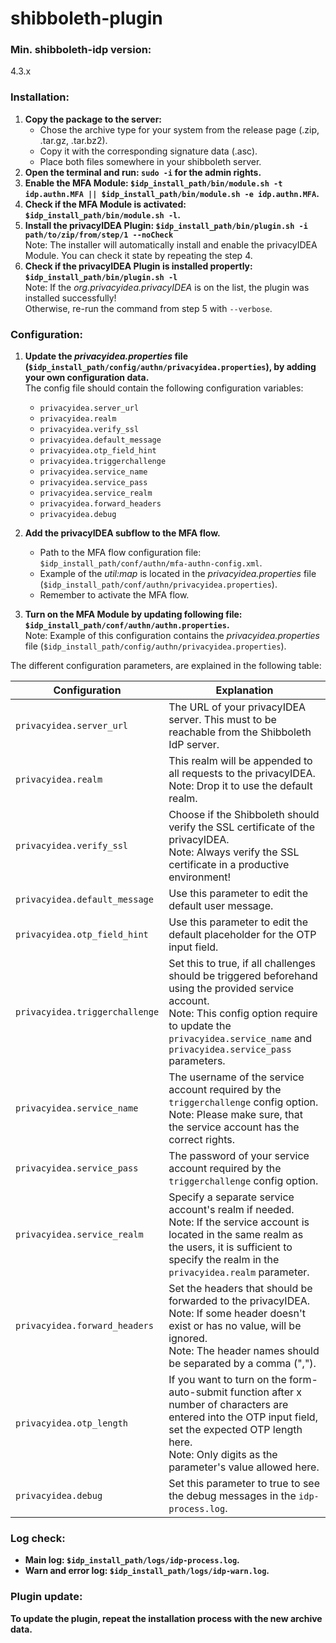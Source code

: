 # shibboleth-plugin

### Min. shibboleth-idp version:
4.3.x

### Installation:
1. **Copy the package to the server:**
    - Chose the archive type for your system from the release page (.zip, .tar.gz, .tar.bz2).
    - Copy it with the corresponding signature data (.asc).
    - Place both files somewhere in your shibboleth server.
2. **Open the terminal and run: `sudo -i` for the admin rights.**
3. **Enable the MFA Module: `$idp_install_path/bin/module.sh -t idp.authn.MFA || $idp_install_path/bin/module.sh -e idp.authn.MFA`.**
4. **Check if the MFA Module is activated: `$idp_install_path/bin/module.sh -l`.**
5. **Install the privacyIDEA Plugin: `$idp_install_path/bin/plugin.sh -i path/to/zip/from/step/1 --noCheck`**<br>
Note: The installer will automatically install and enable the privacyIDEA Module. You can check it state by repeating the step 4.
6. **Check if the privacyIDEA Plugin is installed propertly: `$idp_install_path/bin/plugin.sh -l`**<br>
Note: If the *org.privacyidea.privacyIDEA* is on the list, the plugin was installed successfully!<br>
Otherwise, re-run the command from step 5 with `--verbose`.

### Configuration:
1. **Update the *privacyidea.properties* file (`$idp_install_path/config/authn/privacyidea.properties`), by adding your own configuration data.**<br>
The config file should contain the following configuration variables:
   - `privacyidea.server_url`
   - `privacyidea.realm`
   - `privacyidea.verify_ssl`
   - `privacyidea.default_message`
   - `privacyidea.otp_field_hint`
   - `privacyidea.triggerchallenge`
   - `privacyidea.service_name`
   - `privacyidea.service_pass`
   - `privacyidea.service_realm`
   - `privacyidea.forward_headers`
   - `privacyidea.debug`

2. **Add the privacyIDEA subflow to the MFA flow.**<br>
   - Path to the MFA flow configuration file: `$idp_install_path/conf/authn/mfa-authn-config.xml`.
   - Example of the *util:map* is located in the *privacyidea.properties* file (`$idp_install_path/conf/authn/privacyidea.properties`).
   - Remember to activate the MFA flow.

3. **Turn on the MFA Module by updating following file: `$idp_install_path/conf/authn/authn.properties`.**<br>
Note: Example of this configuration contains the *privacyidea.properties* file (`$idp_install_path/config/authn/privacyidea.properties`).

The different configuration parameters, are explained in the following table:

| Configuration                  | Explanation                                                                                                                                                                                                                      |
|--------------------------------|----------------------------------------------------------------------------------------------------------------------------------------------------------------------------------------------------------------------------------|
| `privacyidea.server_url`       | The URL of your privacyIDEA server. This must to be reachable from the Shibboleth IdP server.                                                                                                                                    |
| `privacyidea.realm`            | This realm will be appended to all requests to the privacyIDEA. <br/>Note: Drop it to use the default realm.                                                                                                                     |
| `privacyidea.verify_ssl`       | Choose if the Shibboleth should verify the SSL certificate of the privacyIDEA. <br/>Note: Always verify the SSL certificate in a productive environment!                                                                         |
| `privacyidea.default_message`  | Use this parameter to edit the default user message.                                                                                                                                                                             |
| `privacyidea.otp_field_hint`   | Use this parameter to edit the default placeholder for the OTP input field.                                                                                                                                                      |
| `privacyidea.triggerchallenge` | Set this to true, if all challenges should be triggered beforehand using the provided service account. <br/>Note: This config option require to update the `privacyidea.service_name` and `privacyidea.service_pass` parameters. |
| `privacyidea.service_name`     | The username of the service account required by the `triggerchallenge` config option. <br/>Note: Please make sure, that the service account has the correct rights.                                                              |
| `privacyidea.service_pass`     | The password of your service account required by the `triggerchallenge` config option.                                                                                                                                           |
| `privacyidea.service_realm`    | Specify a separate service account's realm if needed. <br/>Note: If the service account is located in the same realm as the users, it is sufficient to specify the realm in the `privacyidea.realm` parameter.                   |
| `privacyidea.forward_headers`  | Set the headers that should be forwarded to the privacyIDEA. <br/>Note: If some header doesn't exist or has no value, will be ignored. <br/>Note: The header names should be separated by a comma (",").                         |
| `privacyidea.otp_length`       | If you want to turn on the form-auto-submit function after x number of characters are entered into the OTP input field, set the expected OTP length here. <br/>Note: Only digits as the parameter's value allowed here.          |
| `privacyidea.debug`            | Set this parameter to true to see the debug messages in the `idp-process.log`.                                                                                                                                                   |

### Log check:
- **Main log: `$idp_install_path/logs/idp-process.log`.**
- **Warn and error log: `$idp_install_path/logs/idp-warn.log`.**

### Plugin update:
**To update the plugin, repeat the installation process with the new archive data.**